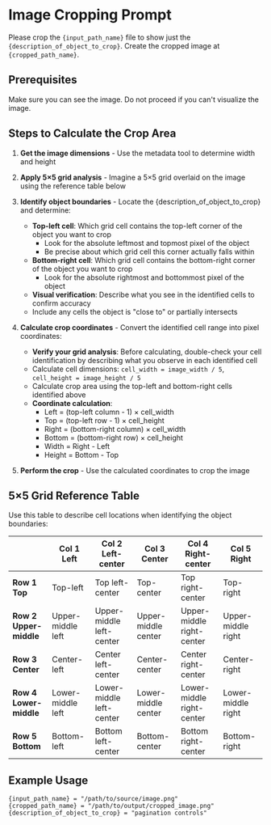 
# Image Cropping Prompt

Please crop the `{input_path_name}` file to show just the `{description_of_object_to_crop}`. Create the cropped image at `{cropped_path_name}`.

## Prerequisites
Make sure you can see the image. Do not proceed if you can't visualize the image.

## Steps to Calculate the Crop Area

1. **Get the image dimensions** - Use the metadata tool to determine width and height

2. **Apply 5×5 grid analysis** - Imagine a 5×5 grid overlaid on the image using the reference table below

3. **Identify object boundaries** - Locate the {description_of_object_to_crop} and determine:
   - **Top-left cell**: Which grid cell contains the top-left corner of the object you want to crop
     - Look for the absolute leftmost and topmost pixel of the object
     - Be precise about which grid cell this corner actually falls within
   - **Bottom-right cell**: Which grid cell contains the bottom-right corner of the object you want to crop
     - Look for the absolute rightmost and bottommost pixel of the object
   - **Visual verification**: Describe what you see in the identified cells to confirm accuracy
   - Include any cells the object is "close to" or partially intersects

4. **Calculate crop coordinates** - Convert the identified cell range into pixel coordinates:
   - **Verify your grid analysis**: Before calculating, double-check your cell identification by describing what you observe in each identified cell
   - Calculate cell dimensions: `cell_width = image_width / 5`, `cell_height = image_height / 5`
   - Calculate crop area using the top-left and bottom-right cells identified above
   - **Coordinate calculation**:
     - Left = (top-left column - 1) × cell_width
     - Top = (top-left row - 1) × cell_height  
     - Right = (bottom-right column) × cell_width
     - Bottom = (bottom-right row) × cell_height
     - Width = Right - Left
     - Height = Bottom - Top

5. **Perform the crop** - Use the calculated coordinates to crop the image


## 5×5 Grid Reference Table

Use this table to describe cell locations when identifying the object boundaries:

|   | **Col 1<br>Left** | **Col 2<br>Left-center** | **Col 3<br>Center** | **Col 4<br>Right-center** | **Col 5<br>Right** |
|---|---|---|---|---|---|
| **Row 1<br>Top** | Top-left | Top left-center | Top-center | Top right-center | Top-right |
| **Row 2<br>Upper-middle** | Upper-middle left | Upper-middle left-center | Upper-middle center | Upper-middle right-center | Upper-middle right |
| **Row 3<br>Center** | Center-left | Center left-center | Center-center | Center right-center | Center-right |
| **Row 4<br>Lower-middle** | Lower-middle left | Lower-middle left-center | Lower-middle center | Lower-middle right-center | Lower-middle right |
| **Row 5<br>Bottom** | Bottom-left | Bottom left-center | Bottom-center | Bottom right-center | Bottom-right |

## Example Usage

```
{input_path_name} = "/path/to/source/image.png"
{cropped_path_name} = "/path/to/output/cropped_image.png" 
{description_of_object_to_crop} = "pagination controls"
```